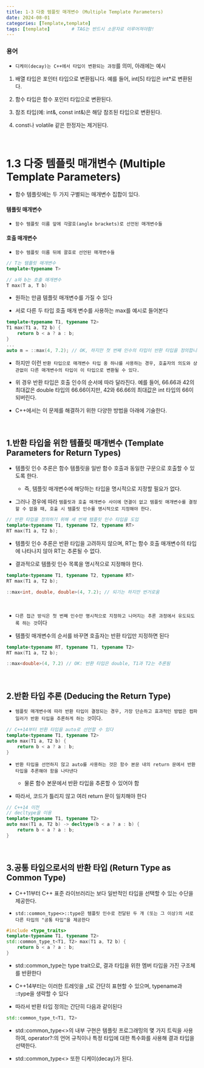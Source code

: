 ```yaml
---
title: 1-3 다중 템플릿 매개변수 (Multiple Template Parameters)
date: 2024-08-01
categories: [Template,template]
tags: [template]		# TAG는 반드시 소문자로 이루어져야함!
---
```


### 용어

* `디케이(decay)는 C++에서 타입이 변환되는 과정`를 의미, 아래에는 예시

1. 배열 타입은 포인터 타입으로 변환됩니다. 예를 들어, int[5] 타입은 int*로 변환된다.

2. 함수 타입은 함수 포인터 타입으로 변환된다.

3. 참조 타입(예: int&, const int&)은 해당 참조된 타입으로 변환된다.

4. const나 volatile 같은 한정자는 제거된다.

<br>

# **1.3 다중 템플릿 매개변수 (Multiple Template Parameters)**

* 함수 템플릿에는 두 가지 구별되는 매개변수 집합이 있다.

#### 템플릿 매개변수

* `함수 템플릿 이름 앞에 각괄호(angle brackets)로 선언된 매개변수들`

#### 호출 매개변수

* `함수 템플릿 이름 뒤에 괄호로 선언된 매개변수들`

```c++
// T는 템플릿 매개변수
template<typename T>

// a와 b는 호출 매개변수
T max(T a, T b)
```

* 원하는 만큼 템플릿 매개변수를 가질 수 있다

* 서로 다른 두 타입 호출 매개 변수를 사용하는 max를 예시로 들어본다

```c++
template<typename T1, typename T2>
T1 max(T1 a, T2 b) {
    return b < a ? a : b;
}
...
auto m = ::max(4, 7.2); // OK, 하지만 첫 번째 인수의 타입이 반환 타입을 정의합니다.
```

* 하지만 이런 `반환 타입으로 매개변수 타입 중 하나를 사용하는 경우, 호출자의 의도와 상관없이 다른 매개변수의 타입이 이 타입으로 변환될 수 있다.`

* 위 경우 반환 타입은 호출 인수의 순서에 따라 달라진다. 예를 들어, 66.66과 42의 최대값은 double 타입의 66.66이지만, 42와 66.66의 최대값은 int 타입의 66이 되버린다.

* C++에서는 이 문제를 해결하기 위한 다양한 방법을 아래에 기술한다.

<br>

## 1.반환 타입을 위한 템플릿 매개변수 (Template Parameters for Return Types)

* 템플릿 인수 추론은 함수 템플릿을 일반 함수 호출과 동일한 구문으로 호출할 수 있도록 한다.

  * 즉, 템플릿 매개변수에 해당하는 타입을 명시적으로 지정할 필요가 없다.

* 그러나 경우에 따라 `템플릿과 호출 매개변수 사이에 연결이 없고 템플릿 매개변수를 결정할 수 없을 때, 호출 시 템플릿 인수를 명시적으로 지정해야 한다.`

```c++
// 반환 타입을 정의하기 위해 세 번째 템플릿 인수 타입을 도입
template<typename T1, typename T2, typename RT>
RT max(T1 a, T2 b);
```

* 템플릿 인수 추론은 반환 타입을 고려하지 않으며, RT는 함수 호출 매개변수의 타입에 나타나지 않아 RT는 추론될 수 없다.

* 결과적으로 템플릿 인수 목록을 명시적으로 지정해야 한다.

```c++
template<typename T1, typename T2, typename RT>
RT max(T1 a, T2 b);

::max<int, double, double>(4, 7.2); // 되기는 하지만 번거로움
```

<br>

* `다른 접근 방식은 첫 번째 인수만 명시적으로 지정하고 나머지는 추론 과정에서 유도되도록 하는 것`이다

* 템플릿 매개변수의 순서를 바꾸면 호출자는 반환 타입만 지정하면 된다

```c++
template<typename RT, typename T1, typename T2>
RT max(T1 a, T2 b);

::max<double>(4, 7.2) // OK: 반환 타입은 double, T1과 T2는 추론됨
```

<br>

## 2.반환 타입 추론 (Deducing the Return Type)

* `템플릿 매개변수에 따라 반환 타입이 결정되는 경우, 가장 단순하고 효과적인 방법은 컴파일러가 반환 타입을 추론하게 하는 것`이다.

```c++
// C++14부터 반환 타입을 auto로 선언할 수 있다
template<typename T1, typename T2>
auto max(T1 a, T2 b) {
    return b < a ? a : b;
}
```

* `반환 타입을 선언하지 않고 auto를 사용하는 것은 함수 본문 내의 return 문에서 반환 타입을 추론해야 함을 나타낸다`
  * 물론 함수 본문에서 반환 타입을 추론할 수 있어야 함

* 따라서, 코드가 틀리지 않고 여러 return 문이 일치해야 한다

```c++
// C++14 이전
// decltype을 이용
template<typename T1, typename T2>
auto max(T1 a, T2 b) -> decltype(b < a ? a : b) {
    return b < a ? a : b;
}
```

<br>

## 3.공통 타입으로서의 반환 타입 (Return Type as Common Type)

* C++11부터 C++ 표준 라이브러리는 보다 일반적인 타입을 선택할 수 있는 수단을 제공한다.

* `std::common_type<>::type은 템플릿 인수로 전달된 두 개 (또는 그 이상)의 서로 다른 타입의 "공통 타입"을 제공한다`

```c++
#include <type_traits>
template<typename T1, typename T2>
std::common_type_t<T1, T2> max(T1 a, T2 b) {
    return b < a ? a : b;
}
```

* std::common_type는 type trait으로, 결과 타입을 위한 멤버 타입을 가진 구조체를 반환한다

* C++14부터는 이러한 트레잇을 _t로 간단히 표현할 수 있으며, typename과 ::type을 생략할 수 있다

* 따라서 반환 타입 정의는 간단히 다음과 같이된다

```c++
std::common_type_t<T1, T2>
```

* std::common_type<>의 내부 구현은 템플릿 프로그래밍의 몇 가지 트릭을 사용하여, operator?:의 언어 규칙이나 특정 타입에 대한 특수화를 사용해 결과 타입을 선택한다.

* std::common_type<> 또한 디케이(decay)가 된다.
